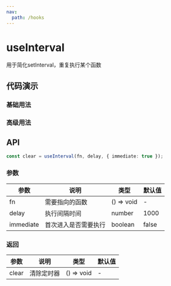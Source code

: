 ```yaml
---
nav:
  path: /hooks
---
```


# useInterval

用于简化setInterval，重复执行某个函数

## 代码演示

### 基础用法

<code hideActions='["CSB"]' src="./demo/demo1.tsx"></code>

### 高级用法

<code hideActions='["CSB"]' src="./demo/demo2.tsx"></code>

## API

```typescript
const clear = useInterval(fn, delay, { immediate: true });
```

### 参数

| 参数      | 说明                 | 类型       | 默认值 |
| --------- | -------------------- | ---------- | ------ |
| fn        | 需要指向的函数       | () => void | -      |
| delay     | 执行间隔时间         | number     | 1000   |
| immediate | 首次进入是否需要执行 | boolean    | false  |

### 返回

| 参数  | 说明       | 类型       | 默认值 |
| ----- | ---------- | ---------- | ------ |
| clear | 清除定时器 | () => void | -      |
